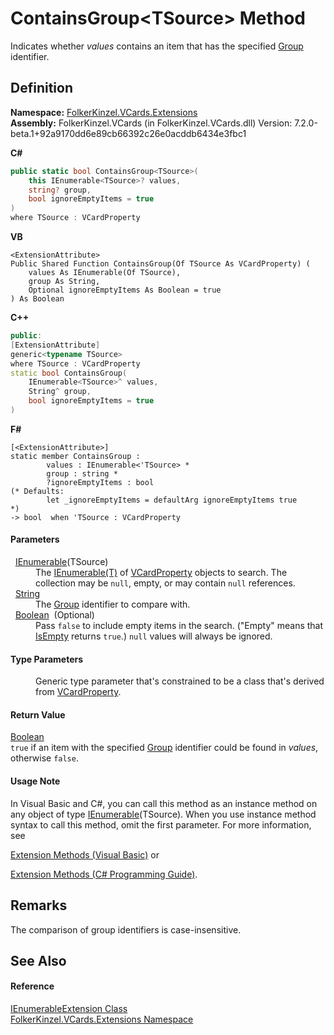 # ContainsGroup&lt;TSource&gt; Method


Indicates whether *values* contains an item that has the specified <a href="5d210979-76a6-b032-7b0c-02cffdbba833.md">Group</a> identifier.



## Definition
**Namespace:** <a href="ea6bb853-85f2-e58b-0429-68b3fa762c9a.md">FolkerKinzel.VCards.Extensions</a>  
**Assembly:** FolkerKinzel.VCards (in FolkerKinzel.VCards.dll) Version: 7.2.0-beta.1+92a9170dd6e89cb66392c26e0acddb6434e3fbc1

**C#**
``` C#
public static bool ContainsGroup<TSource>(
	this IEnumerable<TSource>? values,
	string? group,
	bool ignoreEmptyItems = true
)
where TSource : VCardProperty

```
**VB**
``` VB
<ExtensionAttribute>
Public Shared Function ContainsGroup(Of TSource As VCardProperty) ( 
	values As IEnumerable(Of TSource),
	group As String,
	Optional ignoreEmptyItems As Boolean = true
) As Boolean
```
**C++**
``` C++
public:
[ExtensionAttribute]
generic<typename TSource>
where TSource : VCardProperty
static bool ContainsGroup(
	IEnumerable<TSource>^ values, 
	String^ group, 
	bool ignoreEmptyItems = true
)
```
**F#**
``` F#
[<ExtensionAttribute>]
static member ContainsGroup : 
        values : IEnumerable<'TSource> * 
        group : string * 
        ?ignoreEmptyItems : bool 
(* Defaults:
        let _ignoreEmptyItems = defaultArg ignoreEmptyItems true
*)
-> bool  when 'TSource : VCardProperty
```



#### Parameters
<dl><dt>  <a href="https://learn.microsoft.com/dotnet/api/system.collections.generic.ienumerable-1" target="_blank" rel="noopener noreferrer">IEnumerable</a>(TSource)</dt><dd>The <a href="https://learn.microsoft.com/dotnet/api/system.collections.generic.ienumerable-1" target="_blank" rel="noopener noreferrer">IEnumerable(T)</a> of <a href="e1395eb9-792c-c4d8-ee22-97939a91c58e.md">VCardProperty</a> objects to search. The collection may be <code>null</code>, empty, or may contain <code>null</code> references.</dd><dt>  <a href="https://learn.microsoft.com/dotnet/api/system.string" target="_blank" rel="noopener noreferrer">String</a></dt><dd>The <a href="5d210979-76a6-b032-7b0c-02cffdbba833.md">Group</a> identifier to compare with.</dd><dt>  <a href="https://learn.microsoft.com/dotnet/api/system.boolean" target="_blank" rel="noopener noreferrer">Boolean</a>  (Optional)</dt><dd>Pass <code>false</code> to include empty items in the search. ("Empty" means that <a href="2a29e617-7cc7-2352-75f6-ea22e96afdc3.md">IsEmpty</a> returns <code>true</code>.) <code>null</code> values will always be ignored.</dd></dl>

#### Type Parameters
<dl><dt /><dd>Generic type parameter that's constrained to be a class that's derived from <a href="e1395eb9-792c-c4d8-ee22-97939a91c58e.md">VCardProperty</a>.</dd></dl>

#### Return Value
<a href="https://learn.microsoft.com/dotnet/api/system.boolean" target="_blank" rel="noopener noreferrer">Boolean</a>  
`true` if an item with the specified <a href="5d210979-76a6-b032-7b0c-02cffdbba833.md">Group</a> identifier could be found in *values*, otherwise `false`.

#### Usage Note
In Visual Basic and C#, you can call this method as an instance method on any object of type <a href="https://learn.microsoft.com/dotnet/api/system.collections.generic.ienumerable-1" target="_blank" rel="noopener noreferrer">IEnumerable</a>(TSource). When you use instance method syntax to call this method, omit the first parameter. For more information, see <a href="https://docs.microsoft.com/dotnet/visual-basic/programming-guide/language-features/procedures/extension-methods" target="_blank" rel="noopener noreferrer">

Extension Methods (Visual Basic)</a> or <a href="https://docs.microsoft.com/dotnet/csharp/programming-guide/classes-and-structs/extension-methods" target="_blank" rel="noopener noreferrer">

Extension Methods (C# Programming Guide)</a>.

## Remarks
The comparison of group identifiers is case-insensitive.

## See Also


#### Reference
<a href="c35d9134-4046-9ae5-662b-f2be39e4b469.md">IEnumerableExtension Class</a>  
<a href="ea6bb853-85f2-e58b-0429-68b3fa762c9a.md">FolkerKinzel.VCards.Extensions Namespace</a>  
